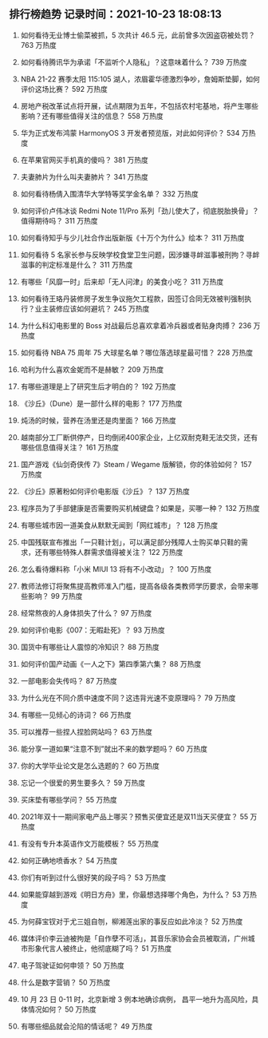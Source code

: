 
## 排行榜趋势 记录时间：2021-10-23 18:08:13
  
  1. 如何看待无业博士偷菜被抓，5 次共计 46.5 元，此前曾多次因盗窃被处罚？ 763 万热度
    
  2. 如何看待腾讯华为承诺「不监听个人隐私」？这意味着什么？ 739 万热度
    
  3. NBA 21-22 赛季太阳 115:105 湖人，浓眉霍华德激烈争吵，詹姆斯垫脚，如何评价这场比赛？ 592 万热度
    
  4. 房地产税改革试点将开展，试点期限为五年，不包括农村宅基地，将产生哪些影响？还有哪些值得关注的信息？ 558 万热度
    
  5. 华为正式发布鸿蒙 HarmonyOS 3 开发者预览版，对此如何评价？ 534 万热度
    
  6. 在苹果官网买手机真的傻吗？ 381 万热度
    
  7. 夫妻肺片为什么叫夫妻肺片？ 341 万热度
    
  8. 如何看待杨倩入围清华大学特等奖学金名单？ 332 万热度
    
  9. 如何评价卢伟冰谈 Redmi Note 11/Pro 系列「劲儿使大了，彻底脱胎换骨」？值得期待吗？ 311 万热度
    
  10. 如何看待知乎与少儿社合作出版新版《十万个为什么》绘本？ 311 万热度
    
  11. 如何看待 5 名家长参与反映学校食堂卫生问题，因涉嫌寻衅滋事被刑拘？寻衅滋事的判定标准是什么？ 311 万热度
    
  12. 有哪些「风靡一时」后来却「无人问津」的美食小吃？ 311 万热度
    
  13. 如何看待王珞丹装修房子发生争议拖欠工程款，因签订合同无效被判强制执行？业主装修应该如何避坑？ 245 万热度
    
  14. 为什么科幻电影里的 Boss 对战最后总喜欢拿着冷兵器或者贴身肉搏？ 236 万热度
    
  15. 如何看待 NBA 75 周年 75 大球星名单？哪位落选球星最可惜？ 228 万热度
    
  16. 哈利为什么喜欢金妮而不是赫敏？ 209 万热度
    
  17. 有哪些道理是上了研究生后才明白的？ 192 万热度
    
  18. 《沙丘》（Dune）是一部什么样的电影？ 177 万热度
    
  19. 炖汤的时候，营养在汤里还是肉里面？ 166 万热度
    
  20. 越南部分工厂断供停产，日均倒闭400家企业，上亿双耐克鞋无法交货，还有哪些信息值得关注？ 161 万热度
    
  21. 国产游戏《仙剑奇侠传 7》Steam / Wegame 版解锁，你的体验如何？ 157 万热度
    
  22. 《沙丘》原著粉如何评价电影版《沙丘》？ 137 万热度
    
  23. 程序员为了手部健康是否需要购买机械键盘？如果是，买哪一种？ 132 万热度
    
  24. 有哪些城市因一道美食从默默无闻到「网红城市」？ 128 万热度
    
  25. 中国残联宣布推出「一只鞋计划」，可以满足部分残障人士购买单只鞋的需求，还有哪些特殊人群需求值得被关注？ 122 万热度
    
  26. 怎么看待爆料称「小米 MIUI 13 将有不小改动」？ 100 万热度
    
  27. 教师法修订将聚焦提高教师准入门槛，提高各级各类教师学历要求，会带来哪些影响？ 99 万热度
    
  28. 经常熬夜的人身体损失了什么？ 97 万热度
    
  29. 如何评价电影《007：无暇赴死》？ 93 万热度
    
  30. 国货中有哪些让人震惊的冷知识？ 88 万热度
    
  31. 如何评价国产动画《一人之下》第四季第六集？ 88 万热度
    
  32. 一部电影会失传吗？ 87 万热度
    
  33. 为什么光在不同介质中速度不同？这违背光速不变原理吗？ 79 万热度
    
  34. 有哪些一见倾心的诗词？ 66 万热度
    
  35. 可以推荐一些捏人捏脸网站吗？ 63 万热度
    
  36. 能分享一道如果“注意不到”就出不来的数学题吗？ 60 万热度
    
  37. 你的大学毕业论文是怎么选题的？ 60 万热度
    
  38. 忘记一个很爱的男生要多久？ 59 万热度
    
  39. 买床垫有哪些学问？ 55 万热度
    
  40. 2021年双十一期间家电产品上哪买？预售买便宜还是双11当天买便宜？ 55 万热度
    
  41. 有没有专升本英语作文万能模板？ 55 万热度
    
  42. 如何正确地喷香水？ 54 万热度
    
  43. 你们有听到过什么很好笑的段子吗？ 53 万热度
    
  44. 如果能穿越到游戏《明日方舟》里，你最想选择哪个角色，为什么？ 53 万热度
    
  45. 为何薛宝钗对于尤三姐自刎，柳湘莲出家的事反应如此冷淡？ 52 万热度
    
  46. 媒体评价李云迪被拘是「自作孽不可活」，其音乐家协会会员被取消，广州城市形象代言人被终止，他彻底糊了吗？ 51 万热度
    
  47. 电子驾驶证如何申领？ 50 万热度
    
  48. 什么是数字营销？ 50 万热度
    
  49. 10 月 23 日 0-11 时，北京新增 3 例本地确诊病例， 昌平一地升为高风险，具体情况如何？ 50 万热度
    
  50. 有哪些细品就会沦陷的情话呢？ 49 万热度
    